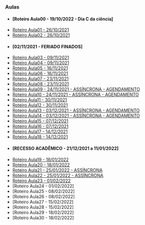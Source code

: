 ### Aulas
- #### [Roteiro Aula00 - 19/10/2022 - Dia C da ciência]
- [Roteiro Aula01 - 26/10/2021](aula01.md)
- [Roteiro Aula02 - 26/10/2021](aula02.md)
- #### [02/11/2021 - FERIADO FINADOS]
- [Roteiro Aula03 - 09/11/2021](aula03.md)
- [Roteiro Aula04 - 09/11/2021](aula04.md)
- [Roteiro Aula05 - 16/11/2021](aula05.md)
- [Roteiro Aula06 - 16/11/2021](aula06.md)
- [Roteiro Aula07 - 23/11/2021](aula07.md)
- [Roteiro Aula08 - 23/11/2021](aula08.md)
- [Roteiro Aula09 - 24/11/2021 - ASSÍNCRONA - AGENDAMENTO](aula09.md)
- [Roteiro Aula10 - 24/11/2021 - ASSÍNCRONA - AGENDAMENTO](aula10.md)
- [Roteiro Aula11 - 30/11/2021](aula11.md)
- [Roteiro Aula12 - 30/11/2021](aula12.md)
- [Roteiro Aula13 - 03/12/2021 - ASSÍNCRONA - AGENDAMENTO](aula13.md)
- [Roteiro Aula14 - 03/12/2021 - ASSÍNCRONA - AGENDAMENTO](aula14.md)
- [Roteiro Aula15 - 07/12/2021](aula15.md)
- [Roteiro Aula16 - 07/12/2021](aula16.md)
- [Roteiro Aula17 - 14/12/2021](aula17.md)
- [Roteiro Aula18 - 14/12/2021](aula18.md)
- #### [RECESSO ACADÊMICO - 21/12/2021 a 11/01/2022]
- [Roteiro Aula19 - 18/01/2022](aula19.md)
- [Roteiro Aula20 - 18/01/2022](aula20.md)
- [Roteiro Aula21 - 25/01/2022 - ASSÍNCRONA](aula21.md)
- [Roteiro Aula22 - 25/01/2022 - ASSÍNCRONA](aula22.md)
- [Roteiro Aula23 - 01/02/2022](aula23.md)
- [Roteiro Aula24 - 01/02/2022]
- [Roteiro Aula25 - 08/02/2022]
- [Roteiro Aula26 - 08/02/2022]
- [Roteiro Aula27 - 15/02/2022]
- [Roteiro Aula28 - 15/02/2022]
- [Roteiro Aula29 - 18/02/2022]
- [Roteiro Aula30 - 18/02/2022]
